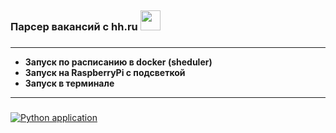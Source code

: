 ## <h3>Парсер вакансий с hh.ru <img src="https://i.hh.ru/logos/svg/hh.ru__min_.svg" height="32"/><h3>

---
*  **Запуск по расписанию в docker (sheduler)**
*  **Запуск на RaspberryPi с подсветкой**
*  **Запуск в терминале**
---	
###
[![Python application](https://github.com/extybr/script-parser-HH-led/actions/workflows/python-publish.yml/badge.svg)](https://github.com/extybr/script-parser-HH-led/actions/workflows/python-publish.yml)
